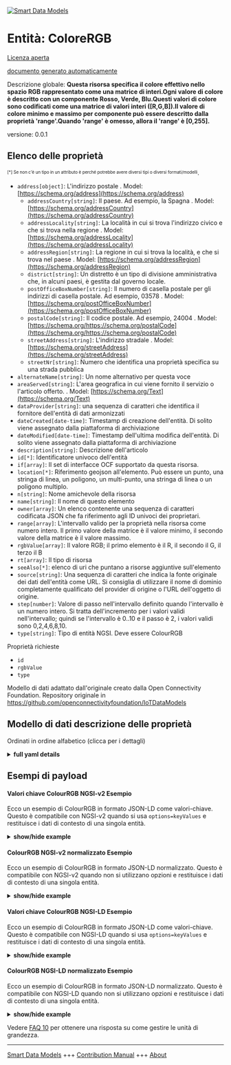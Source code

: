 <!-- 10-Header -->  
[![Smart Data Models](https://smartdatamodels.org/wp-content/uploads/2022/01/SmartDataModels_logo.png "Logo")](https://smartdatamodels.org)  
Entità: ColoreRGB  
=================<!-- /10-Header -->  
<!-- 15-License -->  
[Licenza aperta](https://github.com/smart-data-models//dataModel.OCF/blob/master/ColourRGB/LICENSE.md)  
[documento generato automaticamente](https://docs.google.com/presentation/d/e/2PACX-1vTs-Ng5dIAwkg91oTTUdt8ua7woBXhPnwavZ0FxgR8BsAI_Ek3C5q97Nd94HS8KhP-r_quD4H0fgyt3/pub?start=false&loop=false&delayms=3000#slide=id.gb715ace035_0_60)  
<!-- /15-License -->  
<!-- 20-Description -->  
Descrizione globale: **Questa risorsa specifica il colore effettivo nello spazio RGB rappresentato come una matrice di interi.Ogni valore di colore è descritto con un componente Rosso, Verde, Blu.Questi valori di colore sono codificati come una matrice di valori interi ([R,G,B]).Il valore di colore minimo e massimo per componente può essere descritto dalla proprietà 'range'.Quando 'range' è omesso, allora il 'range' è [0,255].**  
versione: 0.0.1  
<!-- /20-Description -->  
<!-- 30-PropertiesList -->  

## Elenco delle proprietà  

<sup><sub>[*] Se non c'è un tipo in un attributo è perché potrebbe avere diversi tipi o diversi formati/modelli</sub></sup>.  
- `address[object]`: L'indirizzo postale  . Model: [https://schema.org/address](https://schema.org/address)	- `addressCountry[string]`: Il paese. Ad esempio, la Spagna  . Model: [https://schema.org/addressCountry](https://schema.org/addressCountry)  
	- `addressLocality[string]`: La località in cui si trova l'indirizzo civico e che si trova nella regione  . Model: [https://schema.org/addressLocality](https://schema.org/addressLocality)  
	- `addressRegion[string]`: La regione in cui si trova la località, e che si trova nel paese  . Model: [https://schema.org/addressRegion](https://schema.org/addressRegion)  
	- `district[string]`: Un distretto è un tipo di divisione amministrativa che, in alcuni paesi, è gestita dal governo locale.    
	- `postOfficeBoxNumber[string]`: Il numero di casella postale per gli indirizzi di casella postale. Ad esempio, 03578  . Model: [https://schema.org/postOfficeBoxNumber](https://schema.org/postOfficeBoxNumber)  
	- `postalCode[string]`: Il codice postale. Ad esempio, 24004  . Model: [https://schema.org/https://schema.org/postalCode](https://schema.org/https://schema.org/postalCode)  
	- `streetAddress[string]`: L'indirizzo stradale  . Model: [https://schema.org/streetAddress](https://schema.org/streetAddress)  
	- `streetNr[string]`: Numero che identifica una proprietà specifica su una strada pubblica    
- `alternateName[string]`: Un nome alternativo per questa voce  - `areaServed[string]`: L'area geografica in cui viene fornito il servizio o l'articolo offerto.  . Model: [https://schema.org/Text](https://schema.org/Text)- `dataProvider[string]`: una sequenza di caratteri che identifica il fornitore dell'entità di dati armonizzati  - `dateCreated[date-time]`: Timestamp di creazione dell'entità. Di solito viene assegnato dalla piattaforma di archiviazione  - `dateModified[date-time]`: Timestamp dell'ultima modifica dell'entità. Di solito viene assegnato dalla piattaforma di archiviazione  - `description[string]`: Descrizione dell'articolo  - `id[*]`: Identificatore univoco dell'entità  - `if[array]`: Il set di interfacce OCF supportato da questa risorsa.  - `location[*]`: Riferimento geojson all'elemento. Può essere un punto, una stringa di linea, un poligono, un multi-punto, una stringa di linea o un poligono multiplo.  - `n[string]`: Nome amichevole della risorsa  - `name[string]`: Il nome di questo elemento  - `owner[array]`: Un elenco contenente una sequenza di caratteri codificata JSON che fa riferimento agli ID univoci dei proprietari.  - `range[array]`: L'intervallo valido per la proprietà nella risorsa come numero intero. Il primo valore della matrice è il valore minimo, il secondo valore della matrice è il valore massimo.  - `rgbValue[array]`: Il valore RGB; il primo elemento è il R, il secondo il G, il terzo il B  - `rt[array]`: Il tipo di risorsa  - `seeAlso[*]`: elenco di uri che puntano a risorse aggiuntive sull'elemento  - `source[string]`: Una sequenza di caratteri che indica la fonte originale dei dati dell'entità come URL. Si consiglia di utilizzare il nome di dominio completamente qualificato del provider di origine o l'URL dell'oggetto di origine.  - `step[number]`: Valore di passo nell'intervallo definito quando l'intervallo è un numero intero.  Si tratta dell'incremento per i valori validi nell'intervallo; quindi se l'intervallo è 0..10 e il passo è 2, i valori validi sono 0,2,4,6,8,10.  - `type[string]`: Tipo di entità NGSI. Deve essere ColourRGB  <!-- /30-PropertiesList -->  
<!-- 35-RequiredProperties -->  
Proprietà richieste  
- `id`  - `rgbValue`  - `type`  <!-- /35-RequiredProperties -->  
<!-- 40-RequiredProperties -->  
Modello di dati adattato dall'originale creato dalla Open Connectivity Foundation. Repository originale in https://github.com/openconnectivityfoundation/IoTDataModels  
<!-- /40-RequiredProperties -->  
<!-- 50-DataModelHeader -->  
## Modello di dati descrizione delle proprietà  
Ordinati in ordine alfabetico (clicca per i dettagli)  
<!-- /50-DataModelHeader -->  
<!-- 60-ModelYaml -->  
<details><summary><strong>full yaml details</strong></summary>    
```yaml  
ColourRGB:    
  description: 'This Resource specifies the actual colour in the RGB space represented as an array of integers.Each colour value is described with a Red, Green, Blue component.These colour values are encoded as an array of integer values ([R,G,B]).The minimum and maximum colour value per component may be described by the Property ''range''.When ''range'' is omitted, then the ''range'' is [0,255].'    
  properties:    
    address:    
      description: The mailing address    
      properties:    
        addressCountry:    
          description: 'The country. For example, Spain'    
          type: string    
          x-ngsi:    
            model: https://schema.org/addressCountry    
            type: Property    
        addressLocality:    
          description: 'The locality in which the street address is, and which is in the region'    
          type: string    
          x-ngsi:    
            model: https://schema.org/addressLocality    
            type: Property    
        addressRegion:    
          description: 'The region in which the locality is, and which is in the country'    
          type: string    
          x-ngsi:    
            model: https://schema.org/addressRegion    
            type: Property    
        district:    
          description: 'A district is a type of administrative division that, in some countries, is managed by the local government'    
          type: string    
          x-ngsi:    
            type: Property    
        postOfficeBoxNumber:    
          description: 'The post office box number for PO box addresses. For example, 03578'    
          type: string    
          x-ngsi:    
            model: https://schema.org/postOfficeBoxNumber    
            type: Property    
        postalCode:    
          description: 'The postal code. For example, 24004'    
          type: string    
          x-ngsi:    
            model: https://schema.org/https://schema.org/postalCode    
            type: Property    
        streetAddress:    
          description: The street address    
          type: string    
          x-ngsi:    
            model: https://schema.org/streetAddress    
            type: Property    
        streetNr:    
          description: Number identifying a specific property on a public street    
          type: string    
          x-ngsi:    
            type: Property    
      type: object    
      x-ngsi:    
        model: https://schema.org/address    
        type: Property    
    alternateName:    
      description: An alternative name for this item    
      type: string    
      x-ngsi:    
        type: Property    
    areaServed:    
      description: The geographic area where a service or offered item is provided    
      type: string    
      x-ngsi:    
        model: https://schema.org/Text    
        type: Property    
    dataProvider:    
      description: A sequence of characters identifying the provider of the harmonised data entity    
      type: string    
      x-ngsi:    
        type: Property    
    dateCreated:    
      description: Entity creation timestamp. This will usually be allocated by the storage platform    
      format: date-time    
      type: string    
      x-ngsi:    
        type: Property    
    dateModified:    
      description: Timestamp of the last modification of the entity. This will usually be allocated by the storage platform    
      format: date-time    
      type: string    
      x-ngsi:    
        type: Property    
    description:    
      description: A description of this item    
      type: string    
      x-ngsi:    
        type: Property    
    id:    
      anyOf:    
        - description: Identifier format of any NGSI entity    
          maxLength: 256    
          minLength: 1    
          pattern: ^[\w\-\.\{\}\$\+\*\[\]`|~^@!,:\\]+$    
          type: string    
          x-ngsi:    
            type: Property    
        - description: Identifier format of any NGSI entity    
          format: uri    
          type: string    
          x-ngsi:    
            type: Property    
      description: Unique identifier of the entity    
      x-ngsi:    
        type: Property    
    if:    
      description: The OCF Interface set supported by this Resource    
      items:    
        enum:    
          - oic.if.a    
          - oic.if.baseline    
        type: string    
      minItems: 2    
      readOnly: true    
      type: array    
      uniqueItems: true    
      x-ngsi:    
        type: Property    
    location:    
      description: 'Geojson reference to the item. It can be Point, LineString, Polygon, MultiPoint, MultiLineString or MultiPolygon'    
      oneOf:    
        - description: Geojson reference to the item. Point    
          properties:    
            bbox:    
              items:    
                type: number    
              minItems: 4    
              type: array    
            coordinates:    
              items:    
                type: number    
              minItems: 2    
              type: array    
            type:    
              enum:    
                - Point    
              type: string    
          required:    
            - type    
            - coordinates    
          title: GeoJSON Point    
          type: object    
          x-ngsi:    
            type: GeoProperty    
        - description: Geojson reference to the item. LineString    
          properties:    
            bbox:    
              items:    
                type: number    
              minItems: 4    
              type: array    
            coordinates:    
              items:    
                items:    
                  type: number    
                minItems: 2    
                type: array    
              minItems: 2    
              type: array    
            type:    
              enum:    
                - LineString    
              type: string    
          required:    
            - type    
            - coordinates    
          title: GeoJSON LineString    
          type: object    
          x-ngsi:    
            type: GeoProperty    
        - description: Geojson reference to the item. Polygon    
          properties:    
            bbox:    
              items:    
                type: number    
              minItems: 4    
              type: array    
            coordinates:    
              items:    
                items:    
                  items:    
                    type: number    
                  minItems: 2    
                  type: array    
                minItems: 4    
                type: array    
              type: array    
            type:    
              enum:    
                - Polygon    
              type: string    
          required:    
            - type    
            - coordinates    
          title: GeoJSON Polygon    
          type: object    
          x-ngsi:    
            type: GeoProperty    
        - description: Geojson reference to the item. MultiPoint    
          properties:    
            bbox:    
              items:    
                type: number    
              minItems: 4    
              type: array    
            coordinates:    
              items:    
                items:    
                  type: number    
                minItems: 2    
                type: array    
              type: array    
            type:    
              enum:    
                - MultiPoint    
              type: string    
          required:    
            - type    
            - coordinates    
          title: GeoJSON MultiPoint    
          type: object    
          x-ngsi:    
            type: GeoProperty    
        - description: Geojson reference to the item. MultiLineString    
          properties:    
            bbox:    
              items:    
                type: number    
              minItems: 4    
              type: array    
            coordinates:    
              items:    
                items:    
                  items:    
                    type: number    
                  minItems: 2    
                  type: array    
                minItems: 2    
                type: array    
              type: array    
            type:    
              enum:    
                - MultiLineString    
              type: string    
          required:    
            - type    
            - coordinates    
          title: GeoJSON MultiLineString    
          type: object    
          x-ngsi:    
            type: GeoProperty    
        - description: Geojson reference to the item. MultiLineString    
          properties:    
            bbox:    
              items:    
                type: number    
              minItems: 4    
              type: array    
            coordinates:    
              items:    
                items:    
                  items:    
                    items:    
                      type: number    
                    minItems: 2    
                    type: array    
                  minItems: 4    
                  type: array    
                type: array    
              type: array    
            type:    
              enum:    
                - MultiPolygon    
              type: string    
          required:    
            - type    
            - coordinates    
          title: GeoJSON MultiPolygon    
          type: object    
          x-ngsi:    
            type: GeoProperty    
      x-ngsi:    
        type: GeoProperty    
    n:    
      description: Friendly name of the Resource    
      maxLength: 64    
      readOnly: true    
      type: string    
      x-ngsi:    
        type: Property    
    name:    
      description: The name of this item    
      type: string    
      x-ngsi:    
        type: Property    
    owner:    
      description: A List containing a JSON encoded sequence of characters referencing the unique Ids of the owner(s)    
      items:    
        anyOf:    
          - description: Identifier format of any NGSI entity    
            maxLength: 256    
            minLength: 1    
            pattern: ^[\w\-\.\{\}\$\+\*\[\]`|~^@!,:\\]+$    
            type: string    
            x-ngsi:    
              type: Property    
          - description: Identifier format of any NGSI entity    
            format: uri    
            type: string    
            x-ngsi:    
              type: Property    
        description: Unique identifier of the entity    
        x-ngsi:    
          type: Property    
      type: array    
      x-ngsi:    
        type: Property    
    range:    
      description: 'The valid range for the Property in the Resource as an integer. The first value in the array is the minimum value, the second value in the array is the maximum value'    
      items:    
        type: integer    
      maxItems: 2    
      minItems: 2    
      readOnly: true    
      type: array    
      x-ngsi:    
        type: Property    
    rgbValue:    
      description: 'The RGB value; the first item is the R, second the G, third the B'    
      items:    
        type: integer    
      maxItems: 3    
      minItems: 3    
      type: array    
      x-ngsi:    
        type: Property    
    rt:    
      description: The Resource Type    
      items:    
        enum:    
          - oic.r.colour.rgb    
        maxLength: 64    
        type: string    
      minItems: 1    
      readOnly: true    
      type: array    
      uniqueItems: true    
      x-ngsi:    
        type: Property    
    seeAlso:    
      description: list of uri pointing to additional resources about the item    
      oneOf:    
        - items:    
            format: uri    
            type: string    
          minItems: 1    
          type: array    
        - format: uri    
          type: string    
      x-ngsi:    
        type: Property    
    source:    
      description: 'A sequence of characters giving the original source of the entity data as a URL. Recommended to be the fully qualified domain name of the source provider, or the URL to the source object'    
      type: string    
      x-ngsi:    
        type: Property    
    step:    
      description: 'Step value across the defined range when the range is an integer.  This is the increment for valid values across the range; so if range is 0..10 and step is 2 then valid values are 0,2,4,6,8,10'    
      readOnly: true    
      type: number    
      x-ngsi:    
        type: Property    
    type:    
      description: NGSI entity type. It has to be ColourRGB    
      enum:    
        - ColourRGB    
      type: string    
      x-ngsi:    
        type: Property    
  required:    
    - rgbValue    
    - id    
    - type    
  type: object    
  x-derived-from: https://raw.githubusercontent.com/openconnectivityfoundation/IoTDataModels/master/ColourRGBResURI.swagger.json    
  x-disclaimer: 'Redistribution and use in source and binary forms, with or without modification, are permitted  provided that the license conditions are met. Copyleft (c) 2022 Contributors to Smart Data Models Program'    
  x-license-url: https://github.com/smart-data-models/dataModel.OCF/blob/master/ColourRGB/LICENSE.md    
  x-model-schema: https://smart-data-models.github.io/dataModel.OCF/ColourRGB/schema.json    
  x-model-tags: OCF    
  x-version: 0.0.1    
```  
</details>    
<!-- /60-ModelYaml -->  
<!-- 70-MiddleNotes -->  
<!-- /70-MiddleNotes -->  
<!-- 80-Examples -->  
## Esempi di payload  
#### Valori chiave ColourRGB NGSI-v2 Esempio  
Ecco un esempio di ColourRGB in formato JSON-LD come valori-chiave. Questo è compatibile con NGSI-v2 quando si usa `options=keyValues` e restituisce i dati di contesto di una singola entità.  
<details><summary><strong>show/hide example</strong></summary>    
```json  
{  
    "id": "urn:ngsi-ld:ColourRGB:id:KJWY:68382916",  
    "dateCreated": "2006-08-05T19:36:08Z",  
    "dateModified": "1995-09-26T08:55:09Z",  
    "source": "That line reveal big. Reach picture feel note",  
    "name": "Need Republican nice risk. Evening Republican right then. Trade team less research.",  
    "alternateName": "Name five now ahead attack. Continue vote behavior a maintain. Himself if Congress large land education.",  
    "description": "Myself risk finally this discussion. Citizen beautiful want room force sure draw several.",  
    "dataProvider": "Watch author own stop east point.",  
    "owner": [  
        "urn:ngsi-ld:ColourRGB:items:WTEF:42428519",  
        "urn:ngsi-ld:ColourRGB:items:BGJN:78474606"  
    ],  
    "seeAlso": [  
        "urn:ngsi-ld:ColourRGB:items:YDVE:88023157"  
    ],  
    "location": {  
        "type": "Point",  
        "coordinates": [  
            37.353019,  
            142.932264  
        ]  
    },  
    "address": {  
        "streetAddress": "Carry thing probably consumer billion less. Account source against. Affect keep happy election cell not.",  
        "addressLocality": "Important if before senior. Baby prevent possible behavior dark place",  
        "addressRegion": "Money sing body natural development. Environmental PM chance call son.",  
        "addressCountry": "Camera foreign behind short prepare already field. Various pick stock year.",  
        "postalCode": "Discover act feeling control beat newspaper. Wind",  
        "postOfficeBoxNumber": "West environment appear toward fish. Structure consider early. These first until place character.",  
        "streetNr": "Over true plant sit pattern. Field also rule program big loss song.",  
        "district": "Science through own. Surface very hand house."  
    },  
    "areaServed": "Establish president meeti",  
    "rt": [  
        "oic.r.colour.rgb"  
    ],  
    "rgbValue": [  
        864,  
        864,  
        864  
    ],  
    "n": "American whole magazine truth stop w",  
    "range": [  
        864,  
        864  
    ],  
    "step": 864,  
    "if": [  
        "oic.if.baseline",  
        "oic.if.a"  
    ],  
    "type": "ColourRGB"  
}  
```  
</details>  
#### ColourRGB NGSI-v2 normalizzato Esempio  
Ecco un esempio di ColourRGB in formato JSON-LD normalizzato. Questo è compatibile con NGSI-v2 quando non si utilizzano opzioni e restituisce i dati di contesto di una singola entità.  
<details><summary><strong>show/hide example</strong></summary>    
```json  
{  
    "id": "urn:ngsi-ld:ColourRGB:id:KJWY:68382916",  
    "dateCreated": {  
        "type": "DateTime",  
        "value": "2006-08-05T19:36:08Z"  
    },  
    "dateModified": {  
        "type": "DateTime",  
        "value": "1995-09-26T08:55:09Z"  
    },  
    "source": {  
        "type": "Text",  
        "value": "That line reveal big. Reach picture feel note"  
    },  
    "name": {  
        "type": "Text",  
        "value": "Need Republican nice risk. Evening Republican right then. Trade team less research."  
    },  
    "alternateName": {  
        "type": "Text",  
        "value": "Name five now ahead attack. Continue vote behavior a maintain. Himself if Congress large land education."  
    },  
    "description": {  
        "type": "Text",  
        "value": "Myself risk finally this discussion. Citizen beautiful want room force sure draw several."  
    },  
    "dataProvider": {  
        "type": "Text",  
        "value": "Watch author own stop east point."  
    },  
    "owner": {  
        "type": "StructuredValue",  
        "value": [  
            "urn:ngsi-ld:ColourRGB:items:WTEF:42428519",  
            "urn:ngsi-ld:ColourRGB:items:BGJN:78474606"  
        ]  
    },  
    "seeAlso": {  
        "type": "StructuredValue",  
        "value": [  
            "urn:ngsi-ld:ColourRGB:items:YDVE:88023157"  
        ]  
    },  
    "location": {  
        "type": "geo:json",  
        "value": {  
            "type": "Point",  
            "coordinates": [  
                37.353019,  
                142.932264  
            ]  
        }  
    },  
    "address": {  
        "type": "StructuredValue",  
        "value": {  
            "streetAddress": "Carry thing probably consumer billion less. Account source against. Affect keep happy election cell not.",  
            "addressLocality": "Important if before senior. Baby prevent possible behavior dark place",  
            "addressRegion": "Money sing body natural development. Environmental PM chance call son.",  
            "addressCountry": "Camera foreign behind short prepare already field. Various pick stock year.",  
            "postalCode": "Discover act feeling control beat newspaper. Wind",  
            "postOfficeBoxNumber": "West environment appear toward fish. Structure consider early. These first until place character.",  
            "streetNr": "Over true plant sit pattern. Field also rule program big loss song.",  
            "district": "Science through own. Surface very hand house."  
        }  
    },  
    "areaServed": {  
        "type": "Text",  
        "value": "Establish president meeti"  
    },  
    "rt": {  
        "type": "StructuredValue",  
        "value": [  
            "oic.r.colour.rgb"  
        ]  
    },  
    "rgbValue": {  
        "type": "StructuredValue",  
        "value": [  
            864,  
            864,  
            864  
        ]  
    },  
    "n": {  
        "type": "Text",  
        "value": "American whole magazine truth stop w"  
    },  
    "range": {  
        "type": "StructuredValue",  
        "value": [  
            864,  
            864  
        ]  
    },  
    "step": {  
        "type": "Number",  
        "value": 864  
    },  
    "if": {  
        "type": "StructuredValue",  
        "value": [  
            "oic.if.baseline",  
            "oic.if.a"  
        ]  
    },  
    "type": "ColourRGB"  
}  
```  
</details>  
#### Valori chiave ColourRGB NGSI-LD Esempio  
Ecco un esempio di ColourRGB in formato JSON-LD come valori-chiave. Questo è compatibile con NGSI-LD quando si usa `options=keyValues` e restituisce i dati di contesto di una singola entità.  
<details><summary><strong>show/hide example</strong></summary>    
```json  
{  
    "id": "urn:ngsi-ld:ColourRGB:id:KJWY:68382916",  
    "dateCreated": "2006-08-05T19:36:08Z",  
    "dateModified": "1995-09-26T08:55:09Z",  
    "source": "That line reveal big. Reach picture feel note",  
    "name": "Need Republican nice risk. Evening Republican right then. Trade team less research.",  
    "alternateName": "Name five now ahead attack. Continue vote behavior a maintain. Himself if Congress large land education.",  
    "description": "Myself risk finally this discussion. Citizen beautiful want room force sure draw several.",  
    "dataProvider": "Watch author own stop east point.",  
    "owner": [  
        "urn:ngsi-ld:ColourRGB:items:WTEF:42428519",  
        "urn:ngsi-ld:ColourRGB:items:BGJN:78474606"  
    ],  
    "seeAlso": [  
        "urn:ngsi-ld:ColourRGB:items:YDVE:88023157"  
    ],  
    "location": {  
        "type": "Point",  
        "coordinates": [  
            37.353019,  
            142.932264  
        ]  
    },  
    "address": {  
        "streetAddress": "Carry thing probably consumer billion less. Account source against. Affect keep happy election cell not.",  
        "addressLocality": "Important if before senior. Baby prevent possible behavior dark place",  
        "addressRegion": "Money sing body natural development. Environmental PM chance call son.",  
        "addressCountry": "Camera foreign behind short prepare already field. Various pick stock year.",  
        "postalCode": "Discover act feeling control beat newspaper. Wind",  
        "postOfficeBoxNumber": "West environment appear toward fish. Structure consider early. These first until place character.",  
        "streetNr": "Over true plant sit pattern. Field also rule program big loss song.",  
        "district": "Science through own. Surface very hand house."  
    },  
    "areaServed": "Establish president meeti",  
    "rt": [  
        "oic.r.colour.rgb"  
    ],  
    "rgbValue": [  
        864,  
        864,  
        864  
    ],  
    "n": "American whole magazine truth stop w",  
    "range": [  
        864,  
        864  
    ],  
    "step": 864,  
    "if": [  
        "oic.if.baseline",  
        "oic.if.a"  
    ],  
    "type": "ColourRGB",  
    "@context": [  
        "https://smartdatamodels.org/context.jsonld"  
    ]  
}  
```  
</details>  
#### ColourRGB NGSI-LD normalizzato Esempio  
Ecco un esempio di ColourRGB in formato JSON-LD normalizzato. Questo è compatibile con NGSI-LD quando non si utilizzano opzioni e restituisce i dati di contesto di una singola entità.  
<details><summary><strong>show/hide example</strong></summary>    
```json  
{  
    "id": "urn:ngsi-ld:ColourRGB:id:KJWY:68382916",  
    "dateCreated": {  
        "type": "Property",  
        "value": {  
            "@type": "DateTime",  
            "@value": "2006-08-05T19:36:08Z"  
        }  
    },  
    "dateModified": {  
        "type": "Property",  
        "value": {  
            "@type": "DateTime",  
            "@value": "1995-09-26T08:55:09Z"  
        }  
    },  
    "source": {  
        "type": "Property",  
        "value": "That line reveal big. Reach picture feel note"  
    },  
    "name": {  
        "type": "Property",  
        "value": "Need Republican nice risk. Evening Republican right then. Trade team less research."  
    },  
    "alternateName": {  
        "type": "Property",  
        "value": "Name five now ahead attack. Continue vote behavior a maintain. Himself if Congress large land education."  
    },  
    "description": {  
        "type": "Property",  
        "value": "Myself risk finally this discussion. Citizen beautiful want room force sure draw several."  
    },  
    "dataProvider": {  
        "type": "Property",  
        "value": "Watch author own stop east point."  
    },  
    "owner": {  
        "type": "Property",  
        "value": [  
            "urn:ngsi-ld:ColourRGB:items:WTEF:42428519",  
            "urn:ngsi-ld:ColourRGB:items:BGJN:78474606"  
        ]  
    },  
    "seeAlso": {  
        "type": "Property",  
        "value": [  
            "urn:ngsi-ld:ColourRGB:items:YDVE:88023157"  
        ]  
    },  
    "location": {  
        "type": "GeoProperty",  
        "value": {  
            "type": "Point",  
            "coordinates": [  
                37.353019,  
                142.932264  
            ]  
        }  
    },  
    "address": {  
        "type": "Property",  
        "value": {  
            "streetAddress": "Carry thing probably consumer billion less. Account source against. Affect keep happy election cell not.",  
            "addressLocality": "Important if before senior. Baby prevent possible behavior dark place",  
            "addressRegion": "Money sing body natural development. Environmental PM chance call son.",  
            "addressCountry": "Camera foreign behind short prepare already field. Various pick stock year.",  
            "postalCode": "Discover act feeling control beat newspaper. Wind",  
            "postOfficeBoxNumber": "West environment appear toward fish. Structure consider early. These first until place character.",  
            "streetNr": "Over true plant sit pattern. Field also rule program big loss song.",  
            "district": "Science through own. Surface very hand house."  
        }  
    },  
    "areaServed": {  
        "type": "Property",  
        "value": "Establish president meeti"  
    },  
    "rt": {  
        "type": "Property",  
        "value": [  
            "oic.r.colour.rgb"  
        ]  
    },  
    "rgbValue": {  
        "type": "Property",  
        "value": [  
            864,  
            864,  
            864  
        ]  
    },  
    "n": {  
        "type": "Property",  
        "value": "American whole magazine truth stop w"  
    },  
    "range": {  
        "type": "Property",  
        "value": [  
            864,  
            864  
        ]  
    },  
    "step": {  
        "type": "Property",  
        "value": 864  
    },  
    "if": {  
        "type": "Property",  
        "value": [  
            "oic.if.baseline",  
            "oic.if.a"  
        ]  
    },  
    "type": "ColourRGB",  
    "@context": [  
        "https://smartdatamodels.org/context.jsonld"  
    ]  
}  
```  
</details><!-- /80-Examples -->  
<!-- 90-FooterNotes -->  
<!-- /90-FooterNotes -->  
<!-- 95-Units -->  
Vedere [FAQ 10](https://smartdatamodels.org/index.php/faqs/) per ottenere una risposta su come gestire le unità di grandezza.  
<!-- /95-Units -->  
<!-- 97-LastFooter -->  
---  
[Smart Data Models](https://smartdatamodels.org) +++ [Contribution Manual](https://bit.ly/contribution_manual) +++ [About](https://bit.ly/Introduction_SDM)<!-- /97-LastFooter -->  
